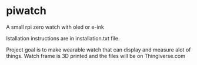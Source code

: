 # piwatch
A small rpi zero watch with oled or e-ink

Istallation instructions are in installation.txt file.


Project goal is to make wearable watch that can display and measure alot of things.
Watch frame is 3D printed and the files will be on Thingiverse.com
